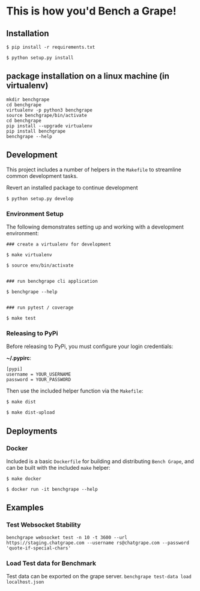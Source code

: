 # This is how you'd Bench a Grape!

## Installation

```
$ pip install -r requirements.txt

$ python setup.py install

```

## package installation on a linux machine (in virtualenv)
```
mkdir benchgrape
cd benchgrape
virtualenv -p python3 benchgrape
source benchgrape/bin/activate
cd benchgrape
pip install --upgrade virtualenv
pip install benchgrape
benchgrape --help
```

## Development

This project includes a number of helpers in the `Makefile` to streamline common development tasks.

Revert an installed package to continue development
```
$ python setup.py develop
```

### Environment Setup

The following demonstrates setting up and working with a development environment:

```
### create a virtualenv for development

$ make virtualenv

$ source env/bin/activate


### run benchgrape cli application

$ benchgrape --help


### run pytest / coverage

$ make test
```


### Releasing to PyPi

Before releasing to PyPi, you must configure your login credentials:

**~/.pypirc**:

```
[pypi]
username = YOUR_USERNAME
password = YOUR_PASSWORD
```

Then use the included helper function via the `Makefile`:

```
$ make dist

$ make dist-upload
```

## Deployments

### Docker

Included is a basic `Dockerfile` for building and distributing `Bench Grape`,
and can be built with the included `make` helper:

```
$ make docker

$ docker run -it benchgrape --help
```
 
## Examples
### Test Websocket Stability
`benchgrape websocket test -n 10 -t 3600 --url https://staging.chatgrape.com --username rs@chatgrape.com --password 'quote-if-special-chars'`

### Load Test data for Benchmark
Test data can be exported on the grape server.
`benchgrape test-data load localhost.json`
